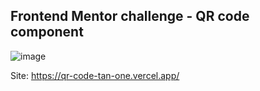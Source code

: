## Frontend Mentor challenge - QR code component

![image](https://github.com/user-attachments/assets/21092e74-6a43-4dbd-a6f7-0823ecb81bf6)

 Site: https://qr-code-tan-one.vercel.app/
